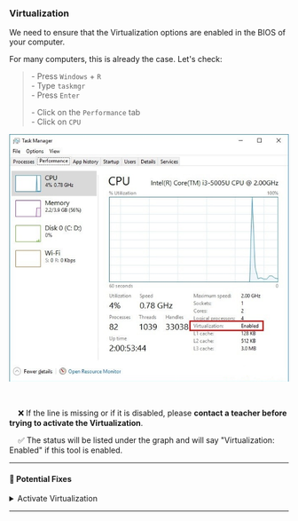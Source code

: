 ### Virtualization

We need to ensure that the Virtualization options are enabled in the BIOS of your computer.

For many computers, this is already the case. Let's check:


>\- Press `Windows` + `R`  
>\- Type  `taskmgr`  
>\- Press `Enter`
>
>
>\- Click on the `Performance` tab  
>\- Click on `CPU`


![task_manager.jpg](images/task_manager.jpg)

&nbsp;

&nbsp;&nbsp;&nbsp; :x: If the line is missing or if it is disabled, please **contact a teacher before trying to activate the Virtualization**.

&nbsp;&nbsp;&nbsp; :white_check_mark: The status will be listed under the graph and will say "Virtualization: Enabled" if this tool is enabled.


---

#### :wrench: Potential Fixes

<details>
  <summary>Activate Virtualization</summary>

  &nbsp;
  
  
  We need to access the BIOS / UEFI of the computer to activate it.


  >\- Press `Windows + R`  
  >\- Type  `shutdown.exe /r /o /t 1`  
  >\- Press `Enter`
  >
  >
  >\- Wait for the computer to shutdown
  >
  >
  >\- Click on `Troubleshoot`  
  >\- Click on `Advanced Options`  
  >\- Click on `UEFI Firmware Settings`  
  >\- Click on `Restart`


  You need to activate the virtualization option for your processor here:
  - Most of the time, in the advanced settings, the CPU settings, or the Northbridge settings
  - The option can be called differently according to your computer:
      - Intel: `Intel VT-x`, `Intel Virtualization Technology`, `Virtualization Extensions`, `Vanderpool`...
      - AMD: `SVM Mode` or `AMD-V`
  - Save the changes after activation, and reboot the computer through the appropriate option
</details>

---

